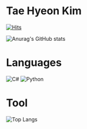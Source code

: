 # Tae Hyeon Kim 

[![Hits](https://hits.seeyoufarm.com/api/count/incr/badge.svg?url=https%3A%2F%2Fgithub.com%2Frlaxogus99%2Fhit-counter&count_bg=%2379C83D&title_bg=%23555555&icon=&icon_color=%23E7E7E7&title=hits&edge_flat=false)](https://hits.seeyoufarm.com)

![Anurag's GitHub stats](https://github-readme-stats.vercel.app/api?username=rlaxogus99&show_icons=true&theme=radical)

# Languages
![C#](https://img.shields.io/badge/csharp-512BD4.svg?&style=for-the-badge&logo=csharp&logoColor=white)
![Python](https://img.shields.io/badge/python-3776AB.svg?&style=for-the-badge&logo=python&logoColor=white)

# Tool

![Top Langs](https://github-readme-stats.vercel.app/api/top-langs/?username=rlaxogus99&layout=compact)
